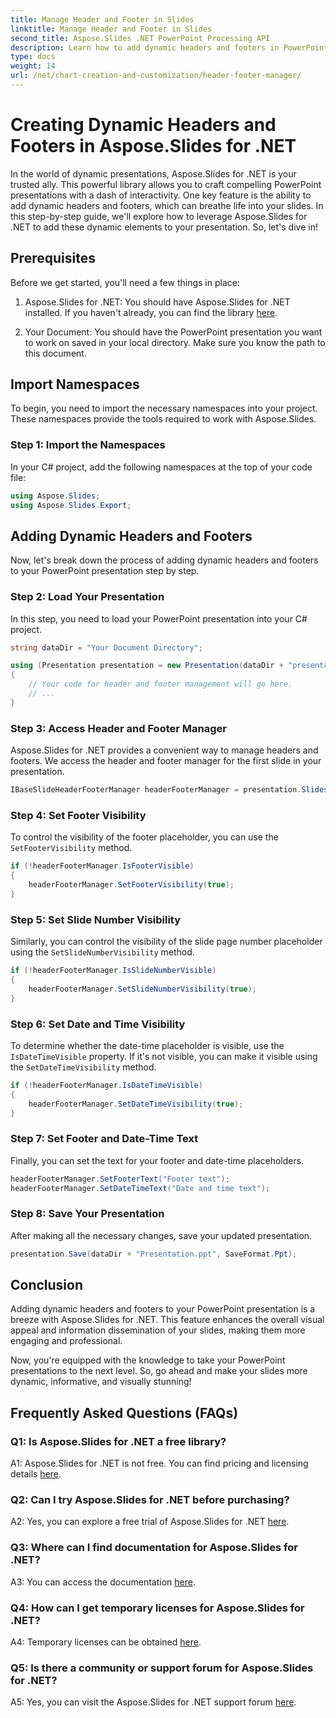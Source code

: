 ```yaml
---
title: Manage Header and Footer in Slides
linktitle: Manage Header and Footer in Slides
second_title: Aspose.Slides .NET PowerPoint Processing API
description: Learn how to add dynamic headers and footers in PowerPoint presentations using Aspose.Slides for .NET.
type: docs
weight: 14
url: /net/chart-creation-and-customization/header-footer-manager/
---
```


# Creating Dynamic Headers and Footers in Aspose.Slides for .NET

In the world of dynamic presentations, Aspose.Slides for .NET is your trusted ally. This powerful library allows you to craft compelling PowerPoint presentations with a dash of interactivity. One key feature is the ability to add dynamic headers and footers, which can breathe life into your slides. In this step-by-step guide, we'll explore how to leverage Aspose.Slides for .NET to add these dynamic elements to your presentation. So, let's dive in!

## Prerequisites

Before we get started, you'll need a few things in place:

1. Aspose.Slides for .NET: You should have Aspose.Slides for .NET installed. If you haven't already, you can find the library [here](https://releases.aspose.com/slides/net/).

2. Your Document: You should have the PowerPoint presentation you want to work on saved in your local directory. Make sure you know the path to this document.

## Import Namespaces

To begin, you need to import the necessary namespaces into your project. These namespaces provide the tools required to work with Aspose.Slides.

### Step 1: Import the Namespaces

In your C# project, add the following namespaces at the top of your code file:

```csharp
using Aspose.Slides;
using Aspose.Slides.Export;
```

## Adding Dynamic Headers and Footers

Now, let's break down the process of adding dynamic headers and footers to your PowerPoint presentation step by step.

### Step 2: Load Your Presentation

In this step, you need to load your PowerPoint presentation into your C# project.

```csharp
string dataDir = "Your Document Directory";

using (Presentation presentation = new Presentation(dataDir + "presentation.ppt"))
{
    // Your code for header and footer management will go here.
    // ...
}
```

### Step 3: Access Header and Footer Manager

Aspose.Slides for .NET provides a convenient way to manage headers and footers. We access the header and footer manager for the first slide in your presentation.

```csharp
IBaseSlideHeaderFooterManager headerFooterManager = presentation.Slides[0].HeaderFooterManager;
```

### Step 4: Set Footer Visibility

To control the visibility of the footer placeholder, you can use the `SetFooterVisibility` method.

```csharp
if (!headerFooterManager.IsFooterVisible)
{
    headerFooterManager.SetFooterVisibility(true);
}
```

### Step 5: Set Slide Number Visibility

Similarly, you can control the visibility of the slide page number placeholder using the `SetSlideNumberVisibility` method.

```csharp
if (!headerFooterManager.IsSlideNumberVisible)
{
    headerFooterManager.SetSlideNumberVisibility(true);
}
```

### Step 6: Set Date and Time Visibility

To determine whether the date-time placeholder is visible, use the `IsDateTimeVisible` property. If it's not visible, you can make it visible using the `SetDateTimeVisibility` method.

```csharp
if (!headerFooterManager.IsDateTimeVisible)
{
    headerFooterManager.SetDateTimeVisibility(true);
}
```

### Step 7: Set Footer and Date-Time Text

Finally, you can set the text for your footer and date-time placeholders.

```csharp
headerFooterManager.SetFooterText("Footer text");
headerFooterManager.SetDateTimeText("Date and time text");
```

### Step 8: Save Your Presentation

After making all the necessary changes, save your updated presentation.

```csharp
presentation.Save(dataDir + "Presentation.ppt", SaveFormat.Ppt);
```

## Conclusion

Adding dynamic headers and footers to your PowerPoint presentation is a breeze with Aspose.Slides for .NET. This feature enhances the overall visual appeal and information dissemination of your slides, making them more engaging and professional.

Now, you're equipped with the knowledge to take your PowerPoint presentations to the next level. So, go ahead and make your slides more dynamic, informative, and visually stunning!

## Frequently Asked Questions (FAQs)

### Q1: Is Aspose.Slides for .NET a free library?
A1: Aspose.Slides for .NET is not free. You can find pricing and licensing details [here](https://purchase.aspose.com/buy).

### Q2: Can I try Aspose.Slides for .NET before purchasing?
A2: Yes, you can explore a free trial of Aspose.Slides for .NET [here](https://releases.aspose.com/).

### Q3: Where can I find documentation for Aspose.Slides for .NET?
A3: You can access the documentation [here](https://reference.aspose.com/slides/net/).

### Q4: How can I get temporary licenses for Aspose.Slides for .NET?
A4: Temporary licenses can be obtained [here](https://purchase.aspose.com/temporary-license/).

### Q5: Is there a community or support forum for Aspose.Slides for .NET?
A5: Yes, you can visit the Aspose.Slides for .NET support forum [here](https://forum.aspose.com/).
